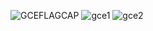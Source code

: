 ![GCEFLAGCAP](https://user-images.githubusercontent.com/37402072/123822879-a20b2480-d937-11eb-8774-09b6153f5d65.JPG)
![gce1](https://user-images.githubusercontent.com/37402072/123827208-62ded280-d93b-11eb-9355-0805008c7ad0.JPG)
![gce2](https://user-images.githubusercontent.com/37402072/123827215-640fff80-d93b-11eb-9777-cc9f77f32099.JPG)

